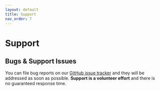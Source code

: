 ```yaml
---
layout: default
title: Support
nav_order: 7
---
```

# Support

## Bugs & Support Issues

You can file bug reports on our [GitHub issue tracker](https://github.com/diogofgm/TA-aruba_networks/issues) and they will be addressed as soon as possible.
**Support is a volunteer effort** and there is no guaranteed response time.
